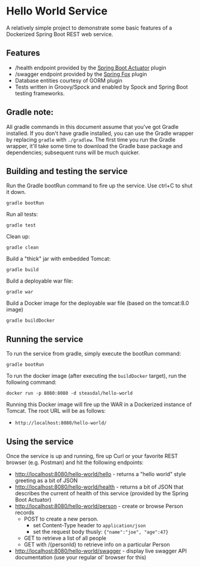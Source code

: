 # Hello World Service
A relatively simple project to demonstrate some basic features of a Dockerized Spring Boot REST web service.

## Features
   * /health endpoint provided by the [Spring Boot Actuator](http://docs.spring.io/spring-boot/docs/current-SNAPSHOT/reference/htmlsingle/#production-ready) plugin
   * /swagger endpoint provided by the [Spring Fox](http://springfox.github.io/springfox/) plugin
   * Database entities courtesy of GORM plugin
   * Tests written in Groovy/Spock and enabled by Spock and Spring Boot testing frameworks.

## Gradle note:
All gradle commands in this document assume that you've got Gradle installed.  If you don't have gradle installed, you can use the Gradle wrapper by replacing `gradle` with `./gradlew`.
The first time you run the Gradle wrapper, it'll take some time to download the Gradle base package and dependencies; subsequent runs will be much quicker.

## Building and testing the service
Run the Gradle bootRun command to fire up the service.  Use ctrl+C to shut it down.

    gradle bootRun
    
Run all tests:

    gradle test

Clean up:

    gradle clean
    
Build a "thick" jar with embedded Tomcat:

    gradle build
   
Build a deployable war file:

    gradle war
    
Build a Docker image for the deployable war file (based on the tomcat:8.0 image)

    gradle buildDocker
    
## Running the service
To run the service from gradle, simply execute the bootRun command:

    gradle bootRun
    
To run the docker image (after executing the `buildDocker` target), run the following command:
    
    docker run -p 8080:8080 -d steasdal/hello-world
    
Running this Docker image will fire up the WAR in a Dockerized instance of Tomcat.  The root URL will be as follows:

   * `http://localhost:8080/hello-world/`
    
## Using the service
Once the service is up and running, fire up Curl or your favorite REST browser (e.g. Postman) and hit the following endpoints:

   * [http://localhost:8080/hello-world/hello](http://localhost:8080/hello-world/hello) - returns a "hello world" style greeting as a bit of JSON
   * [http://localhost:8080/hello-world/health](http://localhost:8080/hello-world/health) - returns a bit of JSON that describes the current of health of this service (provided by the Spring Boot Actuator)
   * [http://localhost:8080/hello-world/person](http://localhost:8080/hello-world/person) - create or browse Person records
      * POST to create a new person.
         * set Content-Type header to `application/json`
         * set the request body thusly: `{"name":"joe", "age":47}`
      * GET to retrieve a list of all people
      * GET with /{personId} to retrieve info on a particular Person
   * [http://localhost:8080/hello-world/swagger](http://localhost:8080/hello-world/swagger) - display live swagger API documentation (use your regular ol' browser for this)
